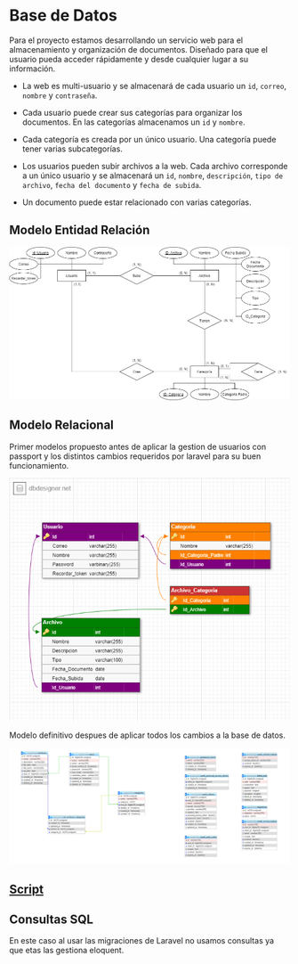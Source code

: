 # Base de Datos

Para el proyecto estamos desarrollando un servicio web para el almacenamiento y organización de documentos. Diseñado para que el usuario pueda acceder rápidamente y desde cualquier lugar a su información.

- La web es multi-usuario y se almacenará de cada usuario un `id`, `correo`, `nombre` y `contraseña`.

- Cada usuario puede crear sus categorías para organizar los documentos. En las categorías almacenamos un `id` y `nombre`.

- Cada categoría es creada por un único usuario. Una categoría puede tener varias subcategorías.

- Los usuarios pueden subir archivos a la web. Cada archivo corresponde a un único usuario y se almacenará un `id`, `nombre`, `descripción`, `tipo de archivo`, `fecha del documento` y `fecha de subida`.

- Un documento puede estar relacionado con varias categorías.

## <a name="entidad_relacion">Modelo Entidad Relación</a>




![Modelo Entidad Relación de la base de datos](Imagenes/BBDD/modelo_entidad_relacion.png)


## <a name="relacional">Modelo Relacional</a>

Primer modelos propuesto antes de  aplicar la gestion de usuarios con passport y los distintos cambios requeridos por laravel para su buen funcionamiento.

![Modelo Relacional de la base de datos](Imagenes/BBDD/modelo_relacional.png)

Modelo definitivo despues de aplicar todos los cambios a la base de datos.

![Modelo Relacional de la base de datos](Imagenes/BBDD/BBDDFin.png)


## [Script](BBDD/BBDD_LARAVEL.sql)

## Consultas SQL

En este caso al usar las migraciones de Laravel no usamos consultas ya que etas las gestiona eloquent.


